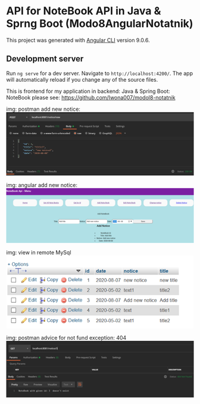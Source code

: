 # API for NoteBook API in Java & Sprng Boot (Modo8AngularNotatnik)
This project was generated with [Angular CLI](https://github.com/angular/angular-cli) version 9.0.6.
## Development server
Run `ng serve` for a dev server. Navigate to `http://localhost:4200/`. 
The app will automatically reload if you change any of the source files.

This is frontend for my application in backend:
 Java & Spring Boot: NoteBook
 please see: https://github.com/Iwona007/modol8-notatnik

img: postman add new notice:
![App_image](https://github.com/Iwona007/modol8-notatnik-angular/blob/master/src/img/add-new.PNG)

img: angular add new notice:
![App_image](https://github.com/Iwona007/modol8-notatnik-angular/blob/master/src/img/angular-add-new.PNG)

img: view in remote MySql
![App_image](https://github.com/Iwona007/modol8-notatnik-angular/blob/master/src/img/DB-note_books.PNG)

img: postman advice for not fund exception: 404
![App_image](https://github.com/Iwona007/modol8-notatnik-angular/blob/master/src/img/status-404-advice.PNG)

